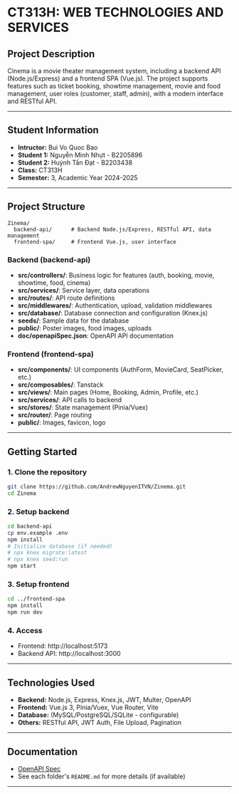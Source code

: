 # CT313H: WEB TECHNOLOGIES AND SERVICES

## Project Description

Cinema is a movie theater management system, including a backend API (Node.js/Express) and a frontend SPA (Vue.js). The project supports features such as ticket booking, showtime management, movie and food management, user roles (customer, staff, admin), with a modern interface and RESTful API.

---

## Student Information

- **Intructor:** Bui Vo Quoc Bao
- **Student 1:** Nguyễn Minh Nhựt - B2205896
- **Student 2:** Huỳnh Tấn Đạt - B2203438
- **Class:** CT313H
- **Semester:** 3, Academic Year 2024-2025

---

## Project Structure

```
Zinema/
  backend-api/      # Backend Node.js/Express, RESTful API, data management
  frontend-spa/     # Frontend Vue.js, user interface
```

### Backend (backend-api)

- **src/controllers/**: Business logic for features (auth, booking, movie, showtime, food, cinema)
- **src/services/**: Service layer, data operations
- **src/routes/**: API route definitions
- **src/middlewares/**: Authentication, upload, validation middlewares
- **src/database/**: Database connection and configuration (Knex.js)
- **seeds/**: Sample data for the database
- **public/**: Poster images, food images, uploads
- **doc/openapiSpec.json**: OpenAPI API documentation

### Frontend (frontend-spa)

- **src/components/**: UI components (AuthForm, MovieCard, SeatPicker, etc.)
- **src/composables/**: Tanstack
- **src/views/**: Main pages (Home, Booking, Admin, Profile, etc.)
- **src/services/**: API calls to backend
- **src/stores/**: State management (Pinia/Vuex)
- **src/router/**: Page routing
- **public/**: Images, favicon, logo

---

## Getting Started

### 1. Clone the repository

```bash
git clone https://github.com/AndrewNguyenITVN/Zinema.git
cd Zinema
```

### 2. Setup backend

```bash
cd backend-api
cp env.example .env
npm install
# Initialize database (if needed)
# npx knex migrate:latest
# npx knex seed:run
npm start
```

### 3. Setup frontend

```bash
cd ../frontend-spa
npm install
npm run dev
```

### 4. Access

- Frontend: http://localhost:5173
- Backend API: http://localhost:3000

---

## Technologies Used

- **Backend:** Node.js, Express, Knex.js, JWT, Multer, OpenAPI
- **Frontend:** Vue.js 3, Pinia/Vuex, Vue Router, Vite
- **Database:** (MySQL/PostgreSQL/SQLite - configurable)
- **Others:** RESTful API, JWT Auth, File Upload, Pagination

---

## Documentation

- [OpenAPI Spec](backend-api/doc/openapiSpec.json)
- See each folder's `README.md` for more details (if available)

---
